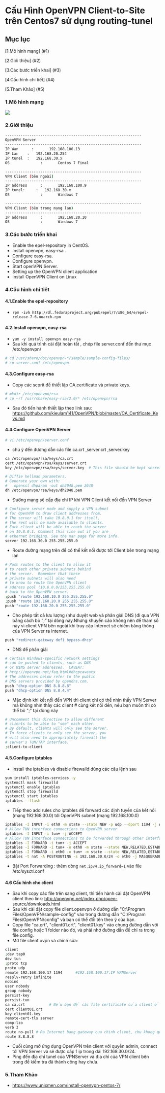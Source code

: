 # Cấu Hình OpenVPN Client-to-Site trên Centos7 sử dụng routing-tunel
## Mục lục

[1.Mô hình mạng] (#1)

[2.Giới thiệu] (#2)

[3.Các bước triển khai] (#3)

[4.Cấu hình chi tiết] (#4)

[5.Tham Khảo] (#5)

<a name="1"></a>
### 1.Mô hình mạng
<img src="http://image.prntscr.com/image/94c6defab9314fdca825036b6f64f298.png" />

<a name="2"></a>
### 2.Giới thiệu
```sh
--------------------------------------------------------------
OpenVPN Server
--------------------------------------------------------------
IP Wan		:		192.168.100.13
IP Lan    :   192.168.20.254
IP tunel  :   192.168.30.x
OS				:		Centos 7 Final
```

```sh
--------------------------------------------------------------
VPN Client (bên ngoài)
--------------------------------------------------------------
IP address		:		192.168.100.9
IP tunel:     :   192.168.30.x
OS				:		Windows 7
```

```sh
--------------------------------------------------------------
VPN Client (bên trong mạng lan)
--------------------------------------------------------------
IP address		:		192.168.20.10
OS				:		Windows 7
```

<a name="3"></a>
### 3.Các bước triển khai
- Enable the epel-repository in CentOS.
- Install openvpn, easy-rsa .
- Configure easy-rsa.
- Configure openvpn.
- Start openVPN Server.
- Setting up the OpenVPN client application
- Install OpenVPN Client on Linux

<a name="4"></a>
### 4.Cấu hình chi tiết
#### 4.1.Enable the epel-repository
- `rpm -ivh http://dl.fedoraproject.org/pub/epel/7/x86_64/e/epel-release-7-6.noarch.rpm`

#### 4.2.Install openvpn, easy-rsa
- `yum -y install openvpn easy-rsa`
- Sau khi quá trình cài đặt hoàn tất , chép file server.conf đến thư mục /etc/openvpn/
```sh
# cd /usr/share/doc/openvpn-*/sample/sample-config-files/
# cp server.conf /etc/openvpn
```
#### 4.3.Configure easy-rsa
- Copy các scprit để thiết lập CA,certificate và private keys.
```sh
# mkdir /etc/openvpn/rsa
# cp –rf /usr/share/easy-rsa/2.0/* /etc/openvpn/rsa
```
- Sau đó tiến hành thiết lập theo link sau: https://github.com/kieulam141/OpenVPN/blob/master/CA_Certificate_Keys.md

#### 4.4.Configure OpenVPN Server
```sh
# vi /etc/openvpn/server.conf
```
- chú ý đến đường dẫn các file ca.crt ,server.crt ,server.key
```sh
ca /etc/openvpn/rsa/keys/ca.crt
cert /etc/openvpn/rsa/keys/server.crt
key /etc/openvpn/rsa/keys/server.key  # This file should be kept secret

# Diffie hellman parameters.
# Generate your own with:
#   openssl dhparam -out dh2048.pem 2048
dh /etc/openvpn/rsa/keys/dh2048.pem
```
- Đường mạng sẽ cấp địa chỉ IP khi VPN Client kết nối đến VPN Server
```sh
# Configure server mode and supply a VPN subnet
# for OpenVPN to draw client addresses from.
# The server will take 10.8.0.1 for itself,
# the rest will be made available to clients.
# Each client will be able to reach the server
# on 10.8.0.1. Comment this line out if you are
# ethernet bridging. See the man page for more info.
server 192.168.30.0 255.255.255.0
```
- Route đường mạng trên để có thể kết nối được tới Client bên trong mạng lan
```sh
# Push routes to the client to allow it
# to reach other private subnets behind
# the server.  Remember that these
# private subnets will also need
# to know to route the OpenVPN client
# address pool (10.8.0.0/255.255.255.0)
# back to the OpenVPN server.
;push "route 192.168.10.0 255.255.255.0"
;push "route 192.168.20.0 255.255.255.0"
push "route 192.168.20.0 255.255.255.0"
```
- Cho phép tất cả lưu lượng (như duyệt web và phân giải DNS )đi qua VPN bằng cách bỏ “;” tại dòng này.Nhưng khuyến cáo không nên để tham số này vì
client VPN bên ngoài khi truy cập Internet sẽ chiếm băng thông của VPN Server ra Internet.
```sh
push "redirect-gateway def1 bypass-dhcp"
```
- DNS để phân giải
```sh
# Certain Windows-specific network settings
# can be pushed to clients, such as DNS
# or WINS server addresses.  CAVEAT:
# http://openvpn.net/faq.html#dhcpcaveats
# The addresses below refer to the public
# DNS servers provided by opendns.com.
push "dhcp-option DNS 8.8.8.8"
push "dhcp-option DNS 8.8.4.4"
```
- Mặc định khi kết nối đến VPN thì client chỉ có thể nhìn thấy VPN Server mà không nhìn thấy các client # cùng kết nối đến, nếu bạn muốn
thì có thể bỏ ";" tại dòng này
```sh
# Uncomment this directive to allow different
# clients to be able to "see" each other.
# By default, clients will only see the server.
# To force clients to only see the server, you
# will also need to appropriately firewall the
# server's TUN/TAP interface.
;client-to-client
```

#### 4.5.Configure Iptables
- Install the iptables và disable firewalld dùng các câu lệnh sau
```sh
yum install iptables-services -y
systemctl mask firewalld
systemctl enable iptables
systemctl stop firewalld
systemctl start iptables
iptables --flush
```
- Tiếp theo add rules cho iptables để forward các định tuyến của kết nối (mạng 192.168.30.0) tới OpenVPN subnet (mạng 192.168.100.0)
```sh
iptables -I INPUT -i eth0 -m state --state NEW -p udp --dport 1194 -j ACCEPT    #eth0 card wan
# Allow TUN interface connections to OpenVPN server
iptables -I INPUT -i tun+ -j ACCEPT 
# Allow TUN interface connections to be forwarded through other interfaces
iptables -I FORWARD -i tun+ -j ACCEPT
iptables -I FORWARD -i tun+ -o eth0 -m state --state NEW,RELATED,ESTABLISHED -j ACCEPT
iptables -I FORWARD -i eth0 -o tun+ -m state --state NEW,RELATED,ESTABLISHED -j ACCEPT
iptables -t nat -A POSTROUTING -s 192.168.30.0/24 -o eth0 -j MASQUERADE // nat Dải LAN bên trong để có thể ra Internet
```
- Bật Port Forwarding : thêm dòng `net.ipv4.ip_forward=1` vào file /etc/sysctl.conf

#### 4.6 Cấu hình cho client
- Sau khi copy các file trên sang client, thì tiến hành cài đặt OpenVPN client theo link: http://openvpn.net/index.php/open-source/downloads.html
- Sau khi cài đặt copy file client.openvpn ở đường dẫn "C:\Program Files\OpenVPN\sample-config" vào trong đường dẫn "C:\Program Files\OpenVPN\config" và bạn có thể đổi tên theo ý của bạn.
- Copy file "ca.crt", "client01.crt", "client01.key" vào chung đường dẫn với file config hoặc 1 folder nào đó, và phải nhớ đường dẫn để chỉ ra trong file config.
- Mở file client.ovpn và chỉnh sửa:
```sh
client
;dev tap0
dev tun
;proto tcp
proto udp
remote 192.168.100.17 1194      #192.168.100.17:IP VPNServer
resolv-retry infinite
nobind
user nobody
group nobody
persist-key
persist-tun
ca ca.crt           # Nếu bạn để các file certificate của client ở thư mục # thì phải chỉ rõ đường dẫn.
cert client01.crt
key client01.key
remote-cert-tls server
comp-lzo
verb 3
route no-pull # Ra Internet bang gateway cua chinh client, chu khong qua VPN.
route 8.8.8.8
```
- Cuối cùng mở ứng dụng OpenVPN trên client với quyền admin, connect tới VPN Server và sẽ được cấp 1 ip trong dải 192.168.30.0/24.
- Ping đến địa chỉ tunel của VPNServer và địa chỉ của VPN client bên trong để kiểm tra đã thành công hay chưa.
<a name="5"></a>
### 5.Tham Khảo
- https://www.unixmen.com/install-openvpn-centos-7/
